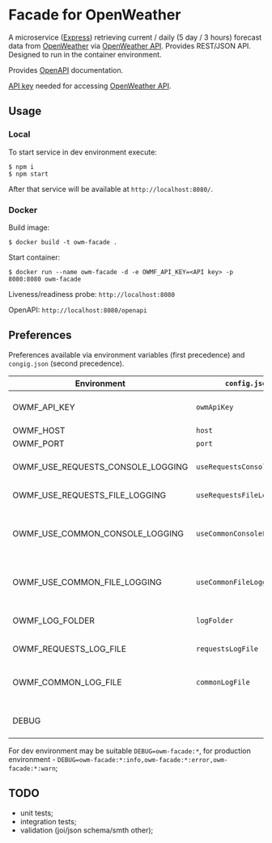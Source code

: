# Facade for OpenWeather 

A microservice ([Express](https://github.com/expressjs/express/)) retrieving current / daily (5 day / 3 hours) forecast data from [OpenWeather](https://openweathermap.org) via [OpenWeather API](https://openweathermap.org/api).
Provides REST/JSON API. Designed to run in the container environment. 

Provides [OpenAPI](https://github.com/OAI/OpenAPI-Specification/) documentation.

[API key](https://openweathermap.org/price) needed for accessing [OpenWeather API](https://openweathermap.org/api).

## Usage
### Local
To start service in dev environment execute:
```shell script
$ npm i
$ npm start
```
After that service will be available at `http://localhost:8080/`.

### Docker
Build image:
```shell script
$ docker build -t owm-facade .
```

Start container:
```shell script
$ docker run --name owm-facade -d -e OWMF_API_KEY=<API key> -p 8080:8080 owm-facade
```

Liveness/readiness probe: `http://localhost:8080`

OpenAPI: `http://localhost:8080/openapi`

## Preferences
Preferences available via environment variables (first precedence) and `congig.json` (second precedence).

Environment | `config.json` | Default | Description
---|---|---|:---:
OWMF_API_KEY | `owmApiKey` |  | **REQUIRED**. OpenWeather API key
OWMF_HOST | `host` | localhost | App host
OWMF_PORT | `port` | 8080 | App port
OWMF_USE_REQUESTS_CONSOLE_LOGGING | `useRequestsConsoleLogging` | true | Log requests to console or not
OWMF_USE_REQUESTS_FILE_LOGGING | `useRequestsFileLogging` | true | Log requests to file or not
OWMF_USE_COMMON_CONSOLE_LOGGING | `useCommonConsoleLogging` | true | Transmit app log messages to console or not
OWMF_USE_COMMON_FILE_LOGGING | `useCommonFileLogging` | true | Transmit app log messages to file or not
OWMF_LOG_FOLDER | `logFolder` |  | Folder to store app log files
OWMF_REQUESTS_LOG_FILE | `requestsLogFile` | access.log | Filename for requests log
OWMF_COMMON_LOG_FILE | `commonLogFile` | common.log | Filename for app messages log
DEBUG |  |  |  See Express debug module [docs](https://github.com/visionmedia/debug#readme)

For dev environment may be suitable `DEBUG=owm-facade:*`, for production environment - `DEBUG=owm-facade:*:info,owm-facade:*:error,owm-facade:*:warn`;

## TODO
 * unit tests;
 * integration tests;
 * validation (joi/json schema/smth other);